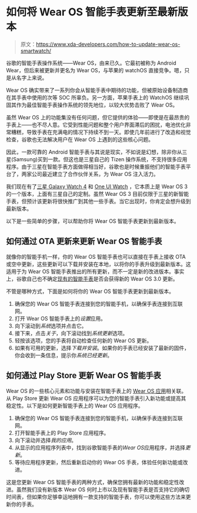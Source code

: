 # 如何将 Wear OS 智能手表更新至最新版本

> 原文：<https://www.xda-developers.com/how-to-update-wear-os-smartwatch/>

谷歌的智能手表操作系统——Wear OS，由来已久。它最初被称为 Android Wear，但后来被更新并更名为 Wear OS，与苹果的 watchOS 直接竞争。嗯，只是从名字上来说。

Wear OS 确实带来了一系列你会从智能手表中期待的功能，但被原始设备制造商在其手表中使用的次等 SOC 所辜负。另一方面，苹果手表上的 WatchOS 继续巩固其作为最佳智能手表操作系统的领先地位，以较大优势击败了 Wear OS。

虽然 Wear OS 上的功能集没有任何问题，但它提供的体验——即使是在最昂贵的手表上——也不尽人意。它受到性能问题和整个用户界面滞后的困扰，电池优化非常糟糕，导致手表在充满电的情况下持续不到一天。即使几年前进行了改造和视觉检查，谷歌也无法解决用户在 Wear OS 上遇到的这些核心问题。

因此，一款可靠的 Android 智能手表与其说是现实，不如说是幻想，除非你从三星(Samsung)买到一款。但这也是三星自己的 Tizen 操作系统，不支持很多应用程序。由于三星在智能手表方面做得相当好，谷歌也是时候重振他们的智能手表平台了，两家公司最近建立了合作伙伴关系，为 Wear OS 注入活力。

我们现在有了[三星 Galaxy Watch 4](https://www.xda-developers.com/samsung-galaxy-watch-4/) 和 [One UI Watch](https://www.xda-developers.com/wear-os-3-galaxy-watch-4-oneui-watch-review/) ，它本质上是 Wear OS 3 的一个版本，上面有三星自己的定制。虽然 Wear OS 3 目前仅限于三星的新智能手表，但预计该更新将很快推广到其他一些手表。当它出现时，你肯定会想升级到最新版本。

以下是一些简单的步骤，可以帮助你将 Wear OS 智能手表更新到最新版本。

## 如何通过 OTA 更新来更新 Wear OS 智能手表

就像你的智能手机一样，你的 Wear OS 智能手表也可以直接在手表上接收 OTA 或空中更新，这些更新可以下载并安装在本地，以将你的手表升级到最新版本。这适用于为 Wear OS 智能手表推出的所有更新，而不一定是新的改进版本。事实上，谷歌自己也不确定[现有的智能手表](https://www.xda-developers.com/wear-os-3-0-compatible-platforms/)是否会获得新的 Wear OS 3.0 更新。

不管是哪种方式，下面是如何将你的 Wear OS 智能手表更新到最新版本。

1.  确保您的 Wear OS 智能手表连接到您的智能手机，以确保手表连接到互联网。
2.  打开 Wear OS 智能手表上的*设置*应用。
3.  向下滚动到*系统*选项并点击它。
4.  接下来，点击*关于*，向下滚动找到*系统更新*选项。
5.  轻按该选项，您的手表将自动检查任何新的 Wear OS 更新。
6.  如果有可用的更新，选择*下载并安装*。如果你的手表已经安装了最新的固件，你会收到一条信息，提示你*系统已经更新*。

## 如何通过 Play Store 更新 Wear OS 智能手表

Wear OS 的一些核心元素和功能与安装在智能手表上的 [Wear OS 应用](https://play.google.com/store/apps/details?id=com.google.android.wearable.app)相关联。从 Play Store 更新 Wear OS 应用程序可以为您的智能手表引入新功能或提高其稳定性。以下是如何更新智能手表上的 Wear OS 应用程序。

1.  确保您的 Wear OS 智能手表连接到您的智能手机，以确保手表连接到互联网。
2.  打开智能手表上的 Play Store 应用程序。
3.  向下滚动并选择*我的应用*。
4.  从显示的应用程序列表中，找到谷歌智能手表的*Wear OS*应用程序，并选择*更新*。
5.  等待应用程序更新，然后重新启动你的 Wear OS 手表，体验任何新功能或改进。

这是您更新 Wear OS 智能手表的两种方式，确保您拥有最新的功能和稳定性改进。虽然我们没有新版本 Wear OS 何时上市以及现有智能手表是否支持它的确切时间表，但如果你足够幸运地拥有一款支持的智能手表，你可以使用这些方法来更新你的手表。